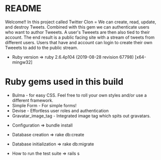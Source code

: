 # README

Welcome!!
 In this project called Twitter Clon =  We can create, read, update, and destroy Tweets. Combined with this gem we can authenticate users    who want to author Tweeets. A user's Tweeets are then also tied to their account. The end result is a public facing site with a stream of  tweets from different users. Users that have and account can login to create their own Tweeets to add to the public stream.

* Ruby version => ruby 2.6.4p104 (2019-08-28 revision 67798) [x64-mingw32]

# Ruby gems used in this build
 
 <ul>
    <li> Bulma - for easy CSS. Feel free to roll your own styles and/or use a different framework. </li>
    <li> Simple Form - For simple forms! </li>
    <li> Devise - Effortless user roles and authentication </li>
    <li> Gravatar_image_tag - Integrated image tag which spits out gravatars. </li>
  </ul>
  
* Configuration =>
  bundle install

* Database creation =>
  rake db:create

* Database initialization =>
  rake db:migrate

* How to run the test suite =>
  rails s


